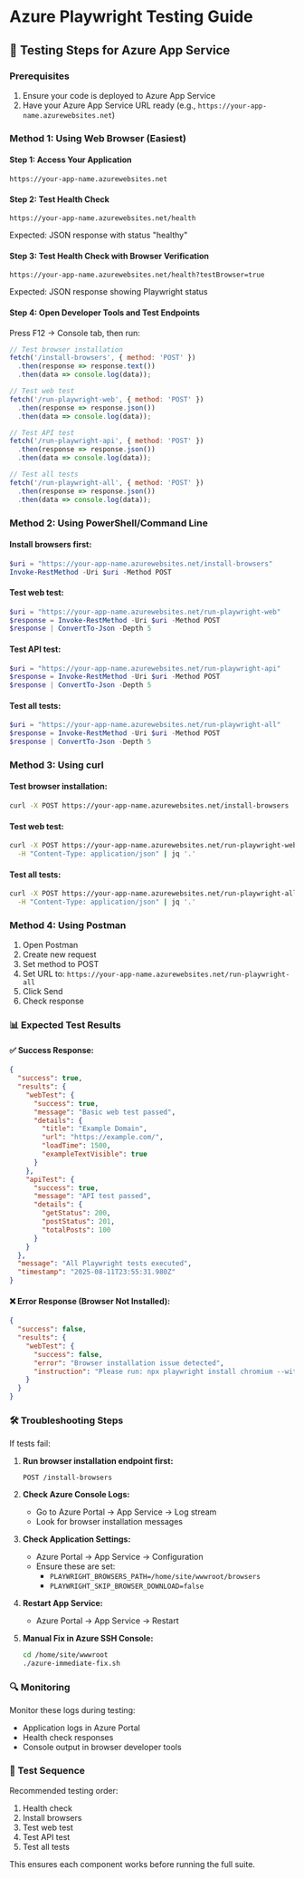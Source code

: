 # Azure Playwright Testing Guide

## 🎯 Testing Steps for Azure App Service

### Prerequisites
1. Ensure your code is deployed to Azure App Service
2. Have your Azure App Service URL ready (e.g., `https://your-app-name.azurewebsites.net`)

### Method 1: Using Web Browser (Easiest)

#### Step 1: Access Your Application
```
https://your-app-name.azurewebsites.net
```

#### Step 2: Test Health Check
```
https://your-app-name.azurewebsites.net/health
```
Expected: JSON response with status "healthy"

#### Step 3: Test Health Check with Browser Verification
```
https://your-app-name.azurewebsites.net/health?testBrowser=true
```
Expected: JSON response showing Playwright status

#### Step 4: Open Developer Tools and Test Endpoints
Press F12 → Console tab, then run:

```javascript
// Test browser installation
fetch('/install-browsers', { method: 'POST' })
  .then(response => response.text())
  .then(data => console.log(data));

// Test web test
fetch('/run-playwright-web', { method: 'POST' })
  .then(response => response.json())
  .then(data => console.log(data));

// Test API test
fetch('/run-playwright-api', { method: 'POST' })
  .then(response => response.json())
  .then(data => console.log(data));

// Test all tests
fetch('/run-playwright-all', { method: 'POST' })
  .then(response => response.json())
  .then(data => console.log(data));
```

### Method 2: Using PowerShell/Command Line

#### Install browsers first:
```powershell
$uri = "https://your-app-name.azurewebsites.net/install-browsers"
Invoke-RestMethod -Uri $uri -Method POST
```

#### Test web test:
```powershell
$uri = "https://your-app-name.azurewebsites.net/run-playwright-web"
$response = Invoke-RestMethod -Uri $uri -Method POST
$response | ConvertTo-Json -Depth 5
```

#### Test API test:
```powershell
$uri = "https://your-app-name.azurewebsites.net/run-playwright-api"
$response = Invoke-RestMethod -Uri $uri -Method POST
$response | ConvertTo-Json -Depth 5
```

#### Test all tests:
```powershell
$uri = "https://your-app-name.azurewebsites.net/run-playwright-all"
$response = Invoke-RestMethod -Uri $uri -Method POST
$response | ConvertTo-Json -Depth 5
```

### Method 3: Using curl

#### Test browser installation:
```bash
curl -X POST https://your-app-name.azurewebsites.net/install-browsers
```

#### Test web test:
```bash
curl -X POST https://your-app-name.azurewebsites.net/run-playwright-web \
  -H "Content-Type: application/json" | jq '.'
```

#### Test all tests:
```bash
curl -X POST https://your-app-name.azurewebsites.net/run-playwright-all \
  -H "Content-Type: application/json" | jq '.'
```

### Method 4: Using Postman

1. Open Postman
2. Create new request
3. Set method to POST
4. Set URL to: `https://your-app-name.azurewebsites.net/run-playwright-all`
5. Click Send
6. Check response

### 📊 Expected Test Results

#### ✅ Success Response:
```json
{
  "success": true,
  "results": {
    "webTest": {
      "success": true,
      "message": "Basic web test passed",
      "details": {
        "title": "Example Domain",
        "url": "https://example.com/",
        "loadTime": 1500,
        "exampleTextVisible": true
      }
    },
    "apiTest": {
      "success": true,
      "message": "API test passed",
      "details": {
        "getStatus": 200,
        "postStatus": 201,
        "totalPosts": 100
      }
    }
  },
  "message": "All Playwright tests executed",
  "timestamp": "2025-08-11T23:55:31.980Z"
}
```

#### ❌ Error Response (Browser Not Installed):
```json
{
  "success": false,
  "results": {
    "webTest": {
      "success": false,
      "error": "Browser installation issue detected",
      "instruction": "Please run: npx playwright install chromium --with-deps"
    }
  }
}
```

### 🛠 Troubleshooting Steps

If tests fail:

1. **Run browser installation endpoint first:**
   ```
   POST /install-browsers
   ```

2. **Check Azure Console Logs:**
   - Go to Azure Portal → App Service → Log stream
   - Look for browser installation messages

3. **Check Application Settings:**
   - Azure Portal → App Service → Configuration
   - Ensure these are set:
     - `PLAYWRIGHT_BROWSERS_PATH=/home/site/wwwroot/browsers`
     - `PLAYWRIGHT_SKIP_BROWSER_DOWNLOAD=false`

4. **Restart App Service:**
   - Azure Portal → App Service → Restart

5. **Manual Fix in Azure SSH Console:**
   ```bash
   cd /home/site/wwwroot
   ./azure-immediate-fix.sh
   ```

### 🔍 Monitoring

Monitor these logs during testing:
- Application logs in Azure Portal
- Health check responses
- Console output in browser developer tools

### 📝 Test Sequence

Recommended testing order:
1. Health check
2. Install browsers
3. Test web test
4. Test API test  
5. Test all tests

This ensures each component works before running the full suite.
